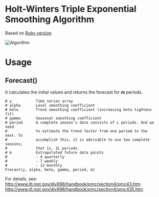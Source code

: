 # Holt-Winters Triple Exponential Smoothing Algorithm

Based on [Ruby version](https://github.com/cmdrkeene/holt_winters)

![Algorithm](http://www.itl.nist.gov/div898/handbook/pmc/section4/eqns/ts26.gif)


# Usage

## Forecast()

It calculates the initial values and returns the forecast for __m__ periods.

    # y           Time series array
    # alpha       Level smoothing coefficient
    # beta        Trend smoothing coefficient (increasing beta tightens fit)
    # gamma       Seasonal smoothing coefficient
    # period      A complete season's data consists of L periods. And we need
    #             to estimate the trend factor from one period to the next. To
    #             accomplish this, it is advisable to use two complete seasons;
    #             that is, 2L periods.
    # m           Extrapolated future data points
    #             - 4 quarterly
    #             - 7 weekly
    #             - 12 monthly
    Frecast(y, alpha, beta, gamma, period, m)



For details, see:
http://www.itl.nist.gov/div898/handbook/pmc/section4/pmc43.htm
http://www.itl.nist.gov/div898/handbook/pmc/section4/pmc435.htm
